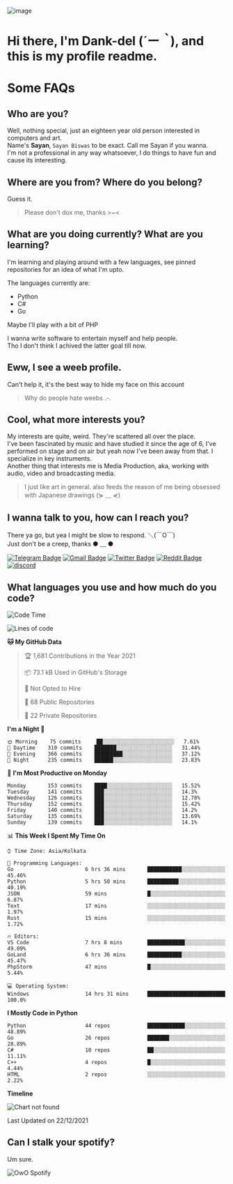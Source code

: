 ![image](https://user-images.githubusercontent.com/63096193/125182844-29f20800-e22f-11eb-8dc9-b0f2d29647bb.png)

# **Hi there, I'm Dank-del (*´ー｀*), and this is my profile readme.**
<!--  [![Profile views](https://gpvc.arturio.dev/dank-del)](https://github.com/dank-del) -->
# Some FAQs

## **Who are you?**

Well, nothing special, just an eighteen year old person interested in computers and art. \
Name's **Sayan**, `Sayan Biswas` to be exact. Call me Sayan if you wanna. \
I'm not a professional in any way whatsoever, I do things to have fun and cause its interesting.

## **Where are you from? Where do you belong?**

Guess it.
> Please don't dox me, thanks >~<

## **What are you doing currently? What are you learning?**

I'm learning and playing around with a few languages, see pinned repositories for an idea of what I'm upto.

The languages currently are:

- Python
- C#
- Go

Maybe I'll play with a bit of PHP

I wanna write software to entertain myself and help people. \
Tho I don't think I achived the latter goal till now.

## **Eww, I see a weeb profile.**

Can't help it, it's the best way to hide my face on this account
> Why do people hate weebs .-.

## **Cool, what more interests you?**

My interests are quite, weird. They're scattered all over the place. \
I've been fascinated by music and have studied it since the age of 6, I've performed on stage and on air but yeah now I've been away from that. I specialize in key instruments. \
Another thing that interests me is Media Production, aka, working with audio, video and broadcasting media.

> I just like art in general. also feeds the reason of me being obsessed with Japanese drawings (⋟ ﹏ ⋞)

## **I wanna talk to you, how can I reach you?**

There ya go, but yea I might be slow to respond. ＼(￣O￣) \
Just don't be a creep, thanks ● ﹏ ●

[![Telegram Badge](https://img.shields.io/badge/-dank_as_fuck-1ca0f1?style=flat-square&logo=telegram&logoColor=white&link=https://t.me/dank_as_fuck)](https://t.me/dank_as_fuck)
[![Gmail Badge](https://img.shields.io/badge/-chizuru@kanojo.tk-c14438?style=flat-square&logo=Gmail&logoColor=white&link=mailto:chizuru@kanojo.tk)](mailto:chizuru@kanojo.tk)
[![Twitter Badge](https://img.shields.io/twitter/follow/TheDankDel?style=social)](https://twitter.com/TheDankDel)
[![Reddit Badge](https://img.shields.io/reddit/user-karma/combined/dank_as_fuck_?style=social)](https://www.reddit.com/user/dank_as_fuck_/)
[![discord](https://discord-md-badge.vercel.app/api/shield/506536929152466945?style=social)](https://discordapp.com/users/506536929152466945)

## **What languages you use and how much do you code?**

<!--START_SECTION:waka-->
![Code Time](http://img.shields.io/badge/Code%20Time-299%20hrs%2040%20mins-blue)

![Lines of code](https://img.shields.io/badge/From%20Hello%20World%20I%27ve%20Written-868%20Thousand%20lines%20of%20code-blue)

**🐱 My GitHub Data** 

> 🏆 1,681 Contributions in the Year 2021
 > 
> 📦 73.1 kB Used in GitHub's Storage 
 > 
> 🚫 Not Opted to Hire
 > 
> 📜 68 Public Repositories 
 > 
> 🔑 22 Private Repositories  
 > 
**I'm a Night 🦉** 

```text
🌞 Morning    75 commits     ██░░░░░░░░░░░░░░░░░░░░░░░   7.61% 
🌆 Daytime    310 commits    ███████░░░░░░░░░░░░░░░░░░   31.44% 
🌃 Evening    366 commits    █████████░░░░░░░░░░░░░░░░   37.12% 
🌙 Night      235 commits    ██████░░░░░░░░░░░░░░░░░░░   23.83%

```
📅 **I'm Most Productive on Monday** 

```text
Monday       153 commits    ████░░░░░░░░░░░░░░░░░░░░░   15.52% 
Tuesday      141 commits    ███░░░░░░░░░░░░░░░░░░░░░░   14.3% 
Wednesday    126 commits    ███░░░░░░░░░░░░░░░░░░░░░░   12.78% 
Thursday     152 commits    ███░░░░░░░░░░░░░░░░░░░░░░   15.42% 
Friday       140 commits    ███░░░░░░░░░░░░░░░░░░░░░░   14.2% 
Saturday     135 commits    ███░░░░░░░░░░░░░░░░░░░░░░   13.69% 
Sunday       139 commits    ███░░░░░░░░░░░░░░░░░░░░░░   14.1%

```


📊 **This Week I Spent My Time On** 

```text
⌚︎ Time Zone: Asia/Kolkata

💬 Programming Languages: 
Go                       6 hrs 36 mins       ███████████░░░░░░░░░░░░░░   45.46% 
Python                   5 hrs 50 mins       ██████████░░░░░░░░░░░░░░░   40.19% 
JSON                     59 mins             █░░░░░░░░░░░░░░░░░░░░░░░░   6.87% 
Text                     17 mins             ░░░░░░░░░░░░░░░░░░░░░░░░░   1.97% 
Rust                     15 mins             ░░░░░░░░░░░░░░░░░░░░░░░░░   1.72%

🔥 Editors: 
VS Code                  7 hrs 8 mins        ████████████░░░░░░░░░░░░░   49.09% 
GoLand                   6 hrs 36 mins       ███████████░░░░░░░░░░░░░░   45.47% 
PhpStorm                 47 mins             █░░░░░░░░░░░░░░░░░░░░░░░░   5.44%

💻 Operating System: 
Windows                  14 hrs 31 mins      █████████████████████████   100.0%

```

**I Mostly Code in Python** 

```text
Python                   44 repos            ████████████░░░░░░░░░░░░░   48.89% 
Go                       26 repos            ███████░░░░░░░░░░░░░░░░░░   28.89% 
C#                       10 repos            ██░░░░░░░░░░░░░░░░░░░░░░░   11.11% 
C++                      4 repos             █░░░░░░░░░░░░░░░░░░░░░░░░   4.44% 
HTML                     2 repos             ░░░░░░░░░░░░░░░░░░░░░░░░░   2.22%

```


**Timeline**

![Chart not found](https://raw.githubusercontent.com/Dank-del/Dank-del/main/charts/bar_graph.png) 


 Last Updated on 22/12/2021
<!--END_SECTION:waka-->

## **Can I stalk your spotify?**

Um sure.

![OwO Spotify](https://spotify-recently-played-readme.vercel.app/api?user=31fdrsslnr7nvq4ytqwtw7c4rxfm&count=5)
